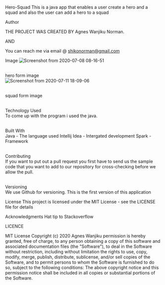 Hero-Squad
This is a java app that enables a user create a hero and a squad and also the user can add a hero to a squad


Author

THE PROJECT WAS CREATED BY Agnes Wanjiku Norman.


AND

You can reach me via email @ shikonorman@gmail.com




Image
![Screenshot from 2020-07-08 08-16-51](https://user-images.githubusercontent.com/63198747/86999196-b0a67c00-c1ba-11ea-9a92-13a5fa9874b6.png)

<br>hero form image<br>
![Screenshot from 2020-07-11 18-09-06](https://user-images.githubusercontent.com/63198747/87227170-c2964380-c3a1-11ea-9cb2-7f1f21f183e6.png)

<br>squad form image<br>





<br>Technology Used<br>
To come up with the program i used the java.

<br>Built With<br>
Java - The language used
Intellij Idea - Intergated development
Spark - Framework

<br>Contributing<br>
If you want to put out a pull request you first have to send us the sample code that you want to add to our repository for cross-checking before we allow the pull.

<br>Versioning<br>
We use Github for versioning. This is the first version of this application

License
This project is licensed under the MIT License - see the LICENSE file for details

Acknowledgments
Hat tip to Stackoverflow



LICENCE

MIT License Copyright (c) 2020 Agnes Wanjiku permission is hereby granted, free of charge, to any person obtaining a copy of this software and associated documentation files (the "Software"), to deal in the Software without restriction, including without limitation the rights to use, copy, modify, merge, publish, distribute, sublicense, and/or sell copies of the Software, and to permit persons to whom the Software is furnished to do so, subject to the following conditions: The above copyright notice and this permission notice shall be included in all copies or substantial portions of the Software.
